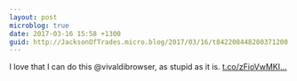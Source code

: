 ```yaml
---
layout: post
microblog: true
date: 2017-03-16 15:58 +1300
guid: http://JacksonOfTrades.micro.blog/2017/03/16/t842208448280371200.html
---
```

I love that I can do this @vivaldibrowser, as stupid as it is. [t.co/zFioVwMKI...](https://t.co/zFioVwMKIh)

